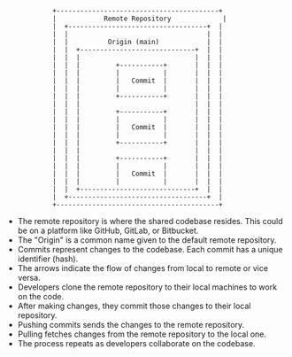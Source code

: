                 +-----------------------------------------+
                |            Remote Repository             |
                |  +-----------------------------------+  |
                |  |                                   |  |
                |  |          Origin (main)            |  |
                |  |  +-----------------------------+  |  |
                |  |  |                             |  |  |
                |  |  |         +-----------+       |  |  |
                |  |  |         |           |       |  |  |
                |  |  |         |   Commit  |       |  |  |
                |  |  |         |           |       |  |  |
                |  |  |         +-----------+       |  |  |
                |  |  |                             |  |  |
                |  |  |         +-----------+       |  |  |
                |  |  |         |           |       |  |  |
                |  |  |         |   Commit  |       |  |  |
                |  |  |         |           |       |  |  |
                |  |  |         +-----------+       |  |  |
                |  |  |                             |  |  |
                |  |  |         +-----------+       |  |  |
                |  |  |         |           |       |  |  |
                |  |  |         |   Commit  |       |  |  |
                |  |  |         |           |       |  |  |
                |  |  +-----------------------------+  |  |
                |  +-----------------------------------+  |
                +-----------------------------------------+

- The remote repository is where the shared codebase resides. This could be on a platform like GitHub, GitLab, or Bitbucket.
- The "Origin" is a common name given to the default remote repository.
- Commits represent changes to the codebase. Each commit has a unique identifier (hash).
- The arrows indicate the flow of changes from local to remote or vice versa.
- Developers clone the remote repository to their local machines to work on the code.
- After making changes, they commit those changes to their local repository.
- Pushing commits sends the changes to the remote repository.
- Pulling fetches changes from the remote repository to the local one.
- The process repeats as developers collaborate on the codebase.